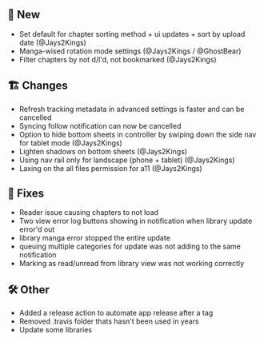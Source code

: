 ## 🥳 New
- Set default for chapter sorting method + ui updates + sort by upload date (@Jays2Kings)
- Manga-wised rotation mode settings (@Jays2Kings / @GhostBear)
- Filter chapters by not d/l'd, not bookmarked (@Jays2Kings)

## 🏗️ Changes
- Refresh tracking metadata in advanced settings is faster and can be cancelled
- Syncing follow notification can now be cancelled
- Option to hide bottom sheets in controller by swiping down the side nav for tablet mode (@Jays2Kings)
- Lighten shadows on bottom sheets (@Jays2Kings)
- Using nav rail only for landscape (phone + tablet) (@Jays2Kings)
- Laxing on the all files permission for a11 (@Jays2Kings)

## 🐜 Fixes
- Reader issue causing chapters to not load
- Two view error log buttons showing in notification when library update error'd out
- library manga error stopped the entire update
- queuing multiple categories for update was not adding to the same notification
- Marking as read/unread from library view was not working correctly

## 🛠️ Other
- Added a release action to automate app release after a tag
- Removed .travis folder thats hasn't been used in years
- Update some libraries
